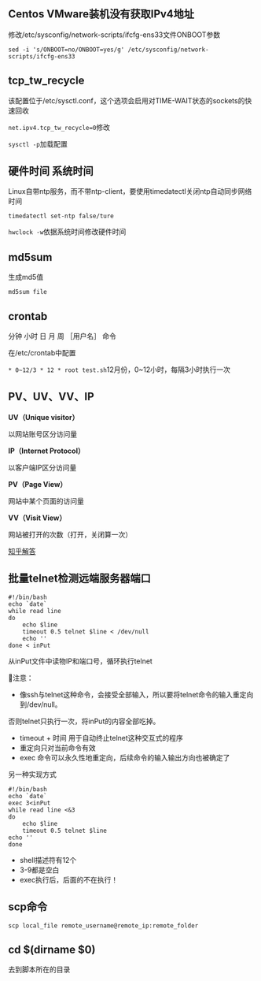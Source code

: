 ## Centos VMware装机没有获取IPv4地址

修改/etc/sysconfig/network-scripts/ifcfg-ens33文件ONBOOT参数

```shell
sed -i 's/ONBOOT=no/ONBOOT=yes/g' /etc/sysconfig/network-scripts/ifcfg-ens33
```



## tcp_tw_recycle

该配置位于/etc/sysctl.conf，这个选项会启用对TIME-WAIT状态的sockets的快速回收

`net.ipv4.tcp_tw_recycle=0`修改

`sysctl -p`加载配置



## 硬件时间 系统时间 

Linux自带ntp服务，而不带ntp-client，要使用timedatectl关闭ntp自动同步网络时间

`timedatectl set-ntp false/ture	 	`

`hwclock -w`依据系统时间修改硬件时间



## md5sum

生成md5值

`md5sum file`



## crontab

分钟 小时 日 月 周 ［用户名］ 命令

在/etc/crontab中配置

`* 0~12/3 * 12 * root test.sh`12月份，0~12小时，每隔3小时执行一次



## PV、UV、VV、IP

**UV（Unique visitor）**

以网站账号区分访问量

**IP（Internet Protocol）**

以客户端IP区分访问量

**PV（Page View）**

网站中某个页面的访问量

**VV（Visit View）**

网站被打开的次数（打开，关闭算一次）

[知乎解答](https://www.zhihu.com/question/20448467)



## 批量telnet检测远端服务器端口

```shell
#!/bin/bash
echo `date`
while read line
do
    echo $line
    timeout 0.5 telnet $line < /dev/null
    echo ''
done < inPut
```

从inPut文件中读物IP和端口号，循环执行telnet

🚦注意：

- 像ssh与telnet这种命令，会接受全部输入，所以要将telnet命令的输入重定向到/dev/null。

否则telnet只执行一次，将inPut的内容全部吃掉。

- timeout + 时间 用于自动终止telnet这种交互式的程序
- 重定向只对当前命令有效
- exec 命令可以永久性地重定向，后续命令的输入输出方向也被确定了

另一种实现方式

```shell
#!/bin/bash
echo `date`
exec 3<inPut
while read line <&3
do
    echo $line
    timeout 0.5 telnet $line
echo ''
done
```

- shell描述符有12个
- 3-9都是空白
- exec执行后，后面的不在执行！



## scp命令

```shell
scp local_file remote_username@remote_ip:remote_folder 
```



## cd $(dirname $0)

去到脚本所在的目录